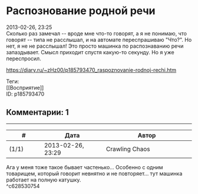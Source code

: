 Распознование родной речи
=========================

  
2013-02-26, 23:25  
 Сколько раз замечал -- вроде мне что-то говорят, а я не понимаю, что говорят -- типа не расслышал, и на автомате переспрашиваю "Что?". Но нет, я не не расслышал! Это просто машинка по распознаванию речи запаздывает. Смысл приходит спустя какую-то секунду. Но я уже переспросил.   
  
<https://diary.ru/~zHz00/p185793470_raspoznovanie-rodnoj-rechi.htm>  
  
Теги:  
[[Восприятие]]  
ID: p185793470  


Комментарии: 1
--------------

  


---



|         #         |              Дата              |                     Автор                     |           ID           |
| --- | --- | --- | --- |
| (1/1) | 2013-02-26, 23:29 | Crawling Chaos | c628530754 |

  
 Ага у меня тоже такое бывает частенько... Особенно с одним товарищем, который говорит невнятно и не повторяет... тут машинка работает на полную катушку.   
 ^c628530754